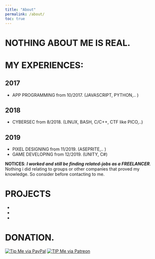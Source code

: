 ```yaml
---
title: "About"
permalink: /about/
toc: true
---
```


# NOTHING ABOUT ME IS REAL.


# MY EXPERIENCES:

## **2017**
- APP PROGRAMMING from 10/2017. (JAVASCRIPT, PYTHON,.. )

## **2018**
- CYBERSEC from 8/2018. (LINUX, BASH, C/C++, CTF like PICO,..)

## **2019**
- PIXEL DESIGNING from 11/2019. (ASEPRITE,.. )
- GAME DEVELOPING from 12/2019. (UNITY, C#)

**NOTICES**: ***I worked and still be finding related-jobs as a FREELANCER***. Nothing i did relating to groups or other companies that proved my knowledge. So consider before contacting to me.

# PROJECTS


*
*
*

# DONATION.
[![Tip Me via PayPal](https://img.shields.io/badge/PayPal-tip%20me-green.svg?logo=paypal)](https://www.paypal.me/mcyberx/5)
[![TIP Me via Patreon](https://c5.patreon.com/external/logo/become_a_patron_button.png)](https://www.patreon.com/bePatron?u=25923524)
